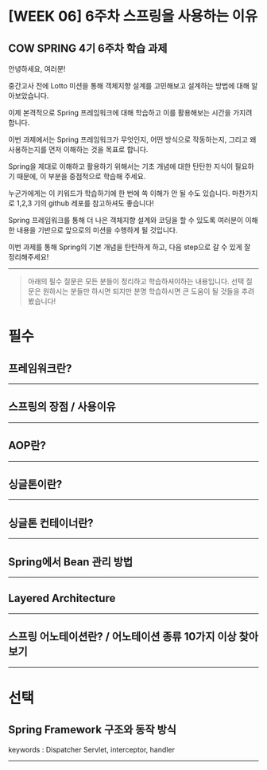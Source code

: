 
# [WEEK 06] 6주차 스프링을 사용하는 이유

## COW SPRING 4기 6주차 학습 과제

안녕하세요, 여러분!

중간고사 전에 Lotto 미션을 통해 객체지향 설계를 고민해보고 설계하는 방법에 대해 알아보았습니다. 

이제 본격적으로 Spring 프레임워크에 대해 학습하고 이를 활용해보는 시간을 가지려 합니다.

이번 과제에서는 Spring 프레임워크가 무엇인지, 어떤 방식으로 작동하는지, 그리고 왜 사용하는지를 먼저 이해하는 것을 목표로 합니다. 

Spring을 제대로 이해하고 활용하기 위해서는 기초 개념에 대한 탄탄한 지식이 필요하기 때문에, 이 부분을 중점적으로 학습해 주세요.

누군가에게는 이 키워드가 학습하기에 한 번에 쏙 이해가 안 될 수도 있습니다. 마찬가지로 1,2,3 기의 github 레포를 참고하셔도 좋습니다!

Spring 프레임워크를 통해 더 나은 객체지향 설계와 코딩을 할 수 있도록 여러분이 이해한 내용을 기반으로 앞으로의 미션을 수행하게 될 것입니다. 

이번 과제를 통해 Spring의 기본 개념을 탄탄하게 하고, 다음 step으로 갈 수 있게 잘 정리해주세요!

---
> 아래의 필수 질문은 모든 분들이 정리하고 학습하셔야하는 내용입니다. 선택 질문은 원하시는 분들만 하시면 되지만 분명 학습하시면 큰 도움이 될 것들을 추려봤습니다!

# 필수

## 프레임워크란?

---

## 스프링의 장점 / 사용이유

---

## AOP란?

---

## 싱글톤이란?

---

## 싱글톤 컨테이너란?

---

## Spring에서 Bean 관리 방법

---

## Layered Architecture

---

## 스프링 어노테이션란? / 어노테이션 종류 10가지 이상 찾아보기

---

# 선택

## Spring Framework 구조와 동작 방식

keywords : Dispatcher Servlet, interceptor, handler

---
